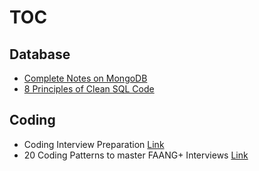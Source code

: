 # TOC

## Database

* [Complete Notes on MongoDB](/Miscellaneous/interview_prep/files/Complete%20Notes%20on%20MongoDB.pdf)
* [8 Principles of Clean SQL Code](/Miscellaneous/interview_prep/files/Complete%20Notes%20on%20MongoDB.pdf)

## Coding

* Coding Interview Preparation [Link](/Miscellaneous/interview_prep/files/Coding%20Interview%20Preparation.pdf)
* 20 Coding Patterns to master FAANG+ Interviews [Link](/Miscellaneous/interview_prep/files/20%20Coding%20Patterns%20to%20master%20FAANG%2B%20Interviews.pdf)
